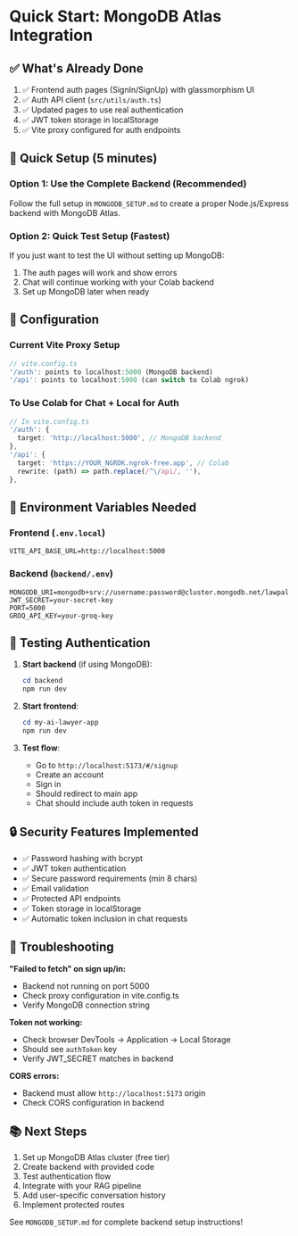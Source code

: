 # Quick Start: MongoDB Atlas Integration

## ✅ What's Already Done

1. ✅ Frontend auth pages (SignIn/SignUp) with glassmorphism UI
2. ✅ Auth API client (`src/utils/auth.ts`)
3. ✅ Updated pages to use real authentication
4. ✅ JWT token storage in localStorage
5. ✅ Vite proxy configured for auth endpoints

## 🚀 Quick Setup (5 minutes)

### Option 1: Use the Complete Backend (Recommended)

Follow the full setup in `MONGODB_SETUP.md` to create a proper Node.js/Express backend with MongoDB Atlas.

### Option 2: Quick Test Setup (Fastest)

If you just want to test the UI without setting up MongoDB:

1. The auth pages will work and show errors
2. Chat will continue working with your Colab backend
3. Set up MongoDB later when ready

## 🔧 Configuration

### Current Vite Proxy Setup

```typescript
// vite.config.ts
'/auth': points to localhost:5000 (MongoDB backend)
'/api': points to localhost:5000 (can switch to Colab ngrok)
```

### To Use Colab for Chat + Local for Auth

```typescript
// In vite.config.ts
'/auth': {
  target: 'http://localhost:5000', // MongoDB backend
},
'/api': {
  target: 'https://YOUR_NGROK.ngrok-free.app', // Colab
  rewrite: (path) => path.replace(/^\/api/, ''),
},
```

## 📝 Environment Variables Needed

### Frontend (`.env.local`)
```env
VITE_API_BASE_URL=http://localhost:5000
```

### Backend (`backend/.env`)
```env
MONGODB_URI=mongodb+srv://username:password@cluster.mongodb.net/lawpal
JWT_SECRET=your-secret-key
PORT=5000
GROQ_API_KEY=your-groq-key
```

## 🧪 Testing Authentication

1. **Start backend** (if using MongoDB):
   ```powershell
   cd backend
   npm run dev
   ```

2. **Start frontend**:
   ```powershell
   cd my-ai-lawyer-app
   npm run dev
   ```

3. **Test flow**:
   - Go to `http://localhost:5173/#/signup`
   - Create an account
   - Sign in
   - Should redirect to main app
   - Chat should include auth token in requests

## 🔒 Security Features Implemented

- ✅ Password hashing with bcrypt
- ✅ JWT token authentication
- ✅ Secure password requirements (min 8 chars)
- ✅ Email validation
- ✅ Protected API endpoints
- ✅ Token storage in localStorage
- ✅ Automatic token inclusion in chat requests

## 🐛 Troubleshooting

**"Failed to fetch" on sign up/in:**
- Backend not running on port 5000
- Check proxy configuration in vite.config.ts
- Verify MongoDB connection string

**Token not working:**
- Check browser DevTools → Application → Local Storage
- Should see `authToken` key
- Verify JWT_SECRET matches in backend

**CORS errors:**
- Backend must allow `http://localhost:5173` origin
- Check CORS configuration in backend

## 📚 Next Steps

1. Set up MongoDB Atlas cluster (free tier)
2. Create backend with provided code
3. Test authentication flow
4. Integrate with your RAG pipeline
5. Add user-specific conversation history
6. Implement protected routes

See `MONGODB_SETUP.md` for complete backend setup instructions!
